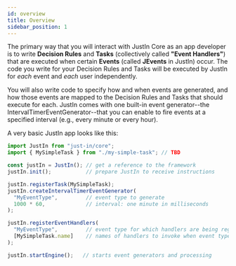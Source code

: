 ```yaml
---
id: overview
title: Overview
sidebar_position: 1
---
```


The primary way that you will interact with JustIn Core as an app developer is to write **Decision Rules** and **Tasks** (collectively called **"Event Handlers"**) that are executed when certain **Events** (called **JEvents** in JustIn) occur. The code you write for your Decision Rules and Tasks will be executed by JustIn for *each* event and *each* user independently.

You will also write code to specify how and when events are generated, and how those events are mapped to the Decision Rules and Tasks that should execute for each. JustIn comes with one built-in event generator--the IntervalTimerEventGenerator--that you can enable to fire events at a specified interval (e.g., every minute or every hour).

A very basic JustIn app looks like this:

```ts
import JustIn from "just-in/core";
import { MySimpleTask } from "./my-simple-task"; // TBD

const justIn = JustIn(); // get a reference to the framework
justIn.init();           // prepare JustIn to receive instructions

justIn.registerTask(MySimpleTask);
justIn.createIntervalTimerEventGenerator(
  "MyEventType",         // event type to generate
  1000 * 60,             // interval: one minute in milliseconds
);

justIn.registerEventHandlers(
  "MyEventType",         // event type for which handlers are being registered
  [MySimpleTask.name]    // names of handlers to invoke when event type is received
);

justIn.startEngine();   // starts event generators and processing

```
